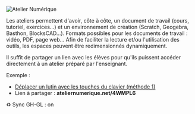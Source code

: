 ![Atelier Numérique](https://www.ateliernumerique.net/img/ateliernumerique.svg)

Les ateliers permettent d'avoir, côte à côte, un document de travail (cours, tutoriel, exercices...) et un environnement de création (Scratch, Geogebra, Basthon, BlocksCAD...). Formats possibles pour les documents de travail : vidéo, PDF, page web... Afin de faciliter la lecture et/ou l'utilisation des outils, les espaces peuvent être redimensionnés dynamiquement.

Il suffit de partager un lien avec les élèves pour qu'ils puissent accéder directement à un atelier préparé par l'enseignant.

Exemple :
* [Déplacer un lutin avec les touches du clavier (méthode 1)](https://www.ateliernumerique.net/4WMPL6) 
* Lien à partager : **ateliernumerique.net/4WMPL6**

♻️ Sync GH-GL : on
